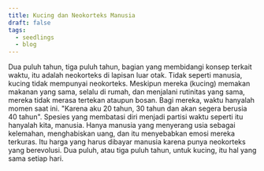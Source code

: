 ```yaml
---
title: Kucing dan Neokorteks Manusia
draft: false
tags:
  - seedlings
  - blog
---
```


Dua puluh tahun, tiga puluh tahun, bagian yang membidangi konsep terkait waktu, itu adalah neokorteks di lapisan luar otak. Tidak seperti manusia, kucing tidak mempunyai neokorteks. Meskipun mereka (kucing) memakan makanan yang sama, selalu di rumah, dan menjalani rutinitas yang sama, mereka tidak merasa tertekan ataupun bosan. Bagi mereka, waktu hanyalah momen saat ini. "Karena aku 20 tahun, 30 tahun dan akan segera berusia 40 tahun".  Spesies yang membatasi diri menjadi partisi waktu seperti itu hanyalah kita, manusia. Hanya manusia yang menyerang usia sebagai kelemahan, menghabiskan uang, dan itu menyebabkan emosi mereka terkuras. Itu harga yang harus dibayar manusia karena punya neokorteks yang berevolusi. Dua puluh, atau tiga puluh tahun, untuk kucing, itu hal yang sama setiap hari. 